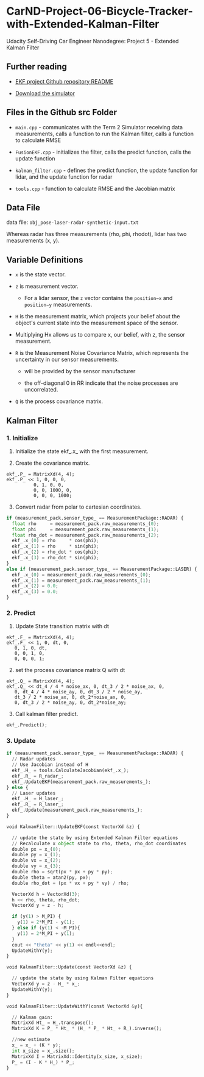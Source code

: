 # CarND-Project-06-Bicycle-Tracker-with-Extended-Kalman-Filter
Udacity Self-Driving Car Engineer Nanodegree: Project 5 - Extended Kalman Filter

## Further reading

- [EKF project Github repository README](https://github.com/udacity/CarND-Extended-Kalman-Filter-Project)

- [Download the simulator](https://github.com/udacity/self-driving-car-sim/releases/)

## Files in the Github src Folder

- `main.cpp` - communicates with the Term 2 Simulator receiving data measurements, calls a function to run the Kalman filter, calls a function to calculate RMSE

- `FusionEKF.cpp` - initializes the filter, calls the predict function, calls the update function

- `kalman_filter.cpp` - defines the predict function, the update function for lidar, and the update function for radar

- `tools.cpp` - function to calculate RMSE and the Jacobian matrix

## Data File

data file: `obj_pose-laser-radar-synthetic-input.txt`

Whereas radar has three measurements (rho, phi, rhodot), lidar has two measurements (x, y).

## Variable Definitions

- `x` is the state vector.

- `z` is measurement vector. 

  - For a lidar sensor, the `z` vector contains the `position−x` and `position−y` measurements.

-  `H` is the measurement matrix, which projects your belief about the object's current state into the measurement space of the sensor.

  - Multiplying Hx allows us to compare x, our belief, with z, the sensor measurement.
  
- `R` is the Measurement Noise Covariance Matrix, which represents the uncertainty in our sensor measurements.

  - will be provided by the sensor manufacturer
  
  - the off-diagonal 0 in RR indicate that the noise processes are uncorrelated.
  
- `Q` is the process covariance matrix.

## Kalman Filter

### 1. Initialize

1. Initialize the state ekf_.x_ with the first measurement.

2. Create the covariance matrix.

```pyhon
ekf_.P_ = MatrixXd(4, 4);
ekf_.P_ << 1, 0, 0, 0,
          0, 1, 0, 0,
          0, 0, 1000, 0,
          0, 0, 0, 1000;
```

3. Convert radar from polar to cartesian coordinates.

```python
if (measurement_pack.sensor_type_ == MeasurementPackage::RADAR) {
  float rho     = measurement_pack.raw_measurements_(0);
  float phi     = measurement_pack.raw_measurements_(1);
  float rho_dot = measurement_pack.raw_measurements_(2);
  ekf_.x_(0) = rho     * cos(phi);
  ekf_.x_(1) = rho     * sin(phi);      
  ekf_.x_(2) = rho_dot * cos(phi);
  ekf_.x_(3) = rho_dot * sin(phi);
}
else if (measurement_pack.sensor_type_ == MeasurementPackage::LASER) {
  ekf_.x_(0) = measurement_pack.raw_measurements_(0);
  ekf_.x_(1) = measurement_pack.raw_measurements_(1);
  ekf_.x_(2) = 0.0;
  ekf_.x_(3) = 0.0;
}
```

### 2. Predict

1. Update State transition matrix with dt

```pyhon
ekf_.F_ = MatrixXd(4, 4);
ekf_.F_ << 1, 0, dt, 0,
   0, 1, 0, dt,
   0, 0, 1, 0,
   0, 0, 0, 1;
```

2. set the process covariance matrix Q with dt

```pyhon
ekf_.Q_ = MatrixXd(4, 4);
ekf_.Q_ << dt_4 / 4 * noise_ax, 0, dt_3 / 2 * noise_ax, 0,
   0, dt_4 / 4 * noise_ay, 0, dt_3 / 2 * noise_ay,
   dt_3 / 2 * noise_ax, 0, dt_2*noise_ax, 0,
   0, dt_3 / 2 * noise_ay, 0, dt_2*noise_ay;
```

3. Call kalman filter predict.

```python
ekf_.Predict();
```

### 3. Update

```python
if (measurement_pack.sensor_type_ == MeasurementPackage::RADAR) {
  // Radar updates
  // Use Jacobian instead of H
  ekf_.H_ = tools.CalculateJacobian(ekf_.x_);
  ekf_.R_ = R_radar_;
  ekf_.UpdateEKF(measurement_pack.raw_measurements_);
} else {
  // Laser updates
  ekf_.H_ = H_laser_;
  ekf_.R_ = R_laser_;
  ekf_.Update(measurement_pack.raw_measurements_);
}
```

```python
void KalmanFilter::UpdateEKF(const VectorXd &z) {

  // update the state by using Extended Kalman Filter equations
  // Recalculate x object state to rho, theta, rho_dot coordinates
  double px = x_(0);
  double py = x_(1);
  double vx = x_(2);
  double vy = x_(3);
  double rho = sqrt(px * px + py * py);
  double theta = atan2(py, px);
  double rho_dot = (px * vx + py * vy) / rho;

  VectorXd h = VectorXd(3);
  h << rho, theta, rho_dot;
  VectorXd y = z - h;

  if (y(1) > M_PI) {
    y(1) = 2*M_PI - y(1);
  } else if (y(1) < -M_PI){
    y(1) = 2*M_PI + y(1);
  }
  cout << "theta" << y(1) << endl<<endl;
  UpdateWithY(y);
}
```

```python
void KalmanFilter::Update(const VectorXd &z) {

  // update the state by using Kalman Filter equations
  VectorXd y = z - H_ * x_;
  UpdateWithY(y);
}
```

```python
void KalmanFilter::UpdateWithY(const VectorXd &y){

  // Kalman gain:
  MatrixXd Ht_ = H_.transpose();
  MatrixXd K = P_ * Ht_ * (H_ * P_ * Ht_ + R_).inverse();

  //new estimate
  x_ = x_ + (K * y);
  int x_size = x_.size();
  MatrixXd I = MatrixXd::Identity(x_size, x_size);
  P_ = (I - K * H_) * P_;
}
```
